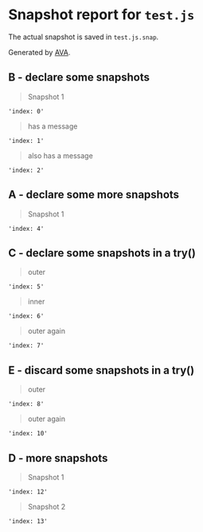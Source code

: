 # Snapshot report for `test.js`

The actual snapshot is saved in `test.js.snap`.

Generated by [AVA](https://avajs.dev).

## B - declare some snapshots

> Snapshot 1

    'index: 0'

> has a message

    'index: 1'

> also has a message

    'index: 2'

## A - declare some more snapshots

> Snapshot 1

    'index: 4'

## C - declare some snapshots in a try()

> outer

    'index: 5'

> inner

    'index: 6'

> outer again

    'index: 7'

## E - discard some snapshots in a try()

> outer

    'index: 8'

> outer again

    'index: 10'

## D - more snapshots

> Snapshot 1

    'index: 12'

> Snapshot 2

    'index: 13'
